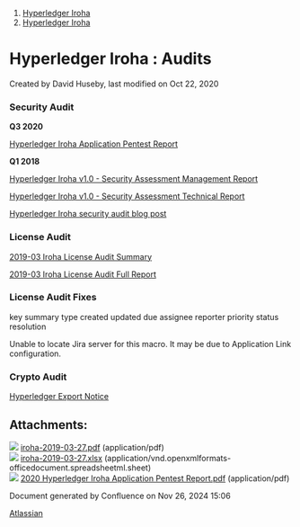 1. [Hyperledger Iroha](index.html)
2. [Hyperledger Iroha](Hyperledger-Iroha_20873224.html)

# Hyperledger Iroha : Audits

Created by David Huseby, last modified on Oct 22, 2020

### Security Audit

**Q3 2020**

[Hyperledger Iroha Application Pentest Report](attachments/21012010/21017368.pdf)

**Q1 2018**

[Hyperledger Iroha v1.0 - Security Assessment Management Report](https://lf-hyperledger.atlassian.net/wiki/download/attachments/20283494/management_report_linux_foundation_iroha_march_2018_v1.pdf?version=1&modificationDate=1548108182000&cacheVersion=1&api=v2)

[Hyperledger Iroha v1.0 - Security Assessment Technical Report](https://lf-hyperledger.atlassian.net/wiki/download/attachments/20283494/technical_report_linux_foundation_iroha_march_2018_v1.pdf?version=1&modificationDate=1548107652000&cacheVersion=1&api=v2)

[Hyperledger Iroha security audit blog post](https://www.hyperledger.org/blog/2019/02/04/hyperledger-iroha-security-audit-results)

### License Audit

[2019-03 Iroha License Audit Summary](attachments/21012010/21015949.pdf)

[2019-03 Iroha License Audit Full Report](attachments/21012010/21015950.xlsx)

### License Audit Fixes

key summary type created updated due assignee reporter priority status resolution

Unable to locate Jira server for this macro. It may be due to Application Link configuration.

### Crypto Audit

[Hyperledger Export Notice](https://www.linuxfoundation.org/export/)

## Attachments:

![](images/icons/bullet_blue.gif) [iroha-2019-03-27.pdf](attachments/21012010/21015949.pdf) (application/pdf)  
![](images/icons/bullet_blue.gif) [iroha-2019-03-27.xlsx](attachments/21012010/21015950.xlsx) (application/vnd.openxmlformats-officedocument.spreadsheetml.sheet)  
![](images/icons/bullet_blue.gif) [2020 Hyperledger Iroha Application Pentest Report.pdf](attachments/21012010/21017368.pdf) (application/pdf)

Document generated by Confluence on Nov 26, 2024 15:06

[Atlassian](http://www.atlassian.com/)
